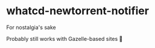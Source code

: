 # whatcd-newtorrent-notifier
For nostalgia's sake

Probably still works with Gazelle-based sites :shrug:
